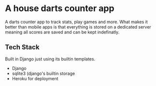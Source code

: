 # A house darts counter app

A darts counter app to track stats, play games and more. What makes it better than mobile apps is that everything is stored on a dedicated server meaning all scores are saved and can be kept indefinatly.

## Tech Stack

Built in Django just using its builtin templates.

-   Django
-   sqlite3 (django's builtin storage
-   Heroku for deployment
